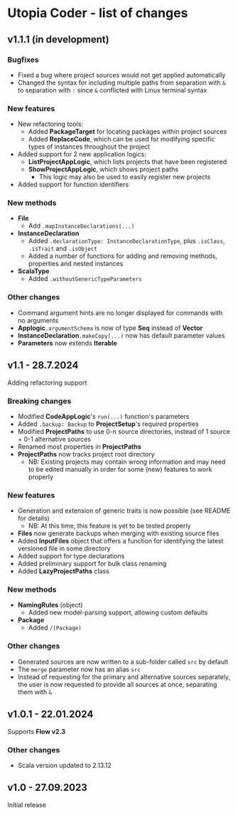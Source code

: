 # Utopia Coder - list of changes

## v1.1.1 (in development)
### Bugfixes
- Fixed a bug where project sources would not get applied automatically
- Changed the syntax for including multiple paths from separation with `&` to separation with `:` since 
  `&` conflicted with Linux terminal syntax
### New features
- New refactoring tools:
  - Added **PackageTarget** for locating packages within project sources
  - Added **ReplaceCode**, which can be used for modifying specific types of instances throughout the project
- Added support for 2 new application logics:
  - **ListProjectAppLogic**, which lists projects that have been registered
  - **ShowProjectAppLogic**, which shows project paths
    - This logic may also be used to easily register new projects
- Added support for function identifiers
### New methods
- **File**
  - Add `.mapInstanceDeclarations(...)`
- **InstanceDeclaration**
  - Added `.declarationType: InstanceDeclarationType`, plus `.isClass`, `.isTrait` and `.isObject`
  - Added a number of functions for adding and removing methods, properties and nested instances
- **ScalaType**
  - Added `.withoutGenericTypeParameters`
### Other changes
- Command argument hints are no longer displayed for commands with no arguments
- **Applogic**`.argumentSchema` is now of type **Seq** instead of **Vector**
- **InstanceDeclaration**`.makeCopy(...)` now has default parameter values
- **Parameters** now extends **Iterable**

## v1.1 - 28.7.2024
Adding refactoring support
### Breaking changes
- Modified **CodeAppLogic**'s `run(...)` function's parameters
- Added `.backup: Backup` to **ProjectSetup**'s required properties
- Modified **ProjectPaths** to use 0-n source directories, instead of 1 source + 0-1 alternative sources
- Renamed most properties in **ProjectPaths**
- **ProjectPaths** now tracks project root directory
  - NB: Existing projects may contain wrong information 
    and may need to be edited manually in order for some (new) features to work properly
### New features
- Generation and extension of generic traits is now possible (see README for details)
  - NB: At this time, this feature is yet to be tested properly
- **Files** now generate backups when merging with existing source files
- Added **InputFiles** object that offers a function for identifying the latest versioned file in some directory
- Added support for type declarations
- Added preliminary support for bulk class renaming
- Added **LazyProjectPaths** class
### New methods
- **NamingRules** (object)
  - Added new model-parsing support, allowing custom defaults
- **Package**
  - Added `/(Package)`
### Other changes
- Generated sources are now written to a sub-folder called `src` by default
- The `merge` parameter now has an alias `src`
- Instead of requesting for the primary and alternative sources separately, 
  the user is now requested to provide all sources at once, separating them with `&`

## v1.0.1 - 22.01.2024
Supports **Flow v2.3**
### Other changes
- Scala version updated to 2.13.12

## v1.0 - 27.09.2023
Initial release
